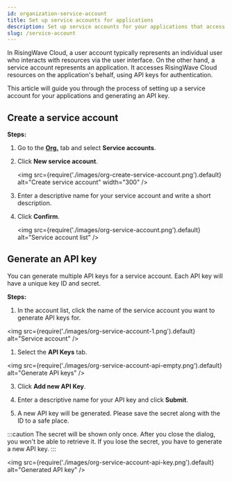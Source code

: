 ```yaml
---
id: organization-service-account
title: Set up service accounts for applications
description: Set up service accounts for your applications that access RisingWave Cloud using API keys.
slug: /service-account
---
```


In RisingWave Cloud, a user account typically represents an individual user who interacts with resources via the user interface. On the other hand, a service account represents an application. It accesses RisingWave Cloud resources on the application's behalf, using API keys for authentication.

This article will guide you through the process of setting up a service account for your applications and generating an API key.

## Create a service account

**Steps:**

1. Go to the [**Org.**](https://cloud.risingwave.com/organization/) tab and select **Service accounts**.

2. Click **New service account**.

   <img
   src={require('./images/org-create-service-account.png').default}
   alt="Create service account"
   width="300"
   />

3. Enter a descriptive name for your service account and write a short description.
  
4. Click **Confirm**. 

   <img
   src={require('./images/org-service-account.png').default}
   alt="Service account list"
   />

## Generate an API key

You can generate multiple API keys for a service account. Each API key will have a unique key ID and secret.

**Steps:**

1. In the account list, click the name of the service account you want to generate API keys for.

  <img
  src={require('./images/org-service-account-1.png').default}
  alt="Service account"
  />

1. Select the **API Keys** tab.

  <img
  src={require('./images/org-service-account-api-empty.png').default}
  alt="Generate API keys"
  />

3. Click **Add new API Key**.

4. Enter a descriptive name for your API key and click **Submit**.

5. A new API key will be generated. Please save the secret along with the ID to a safe place.

  :::caution
  The secret will be shown only once. After you close the dialog, you won't be able to retrieve it. If you lose the secret, you have to generate a new API key.
  :::

  <img
  src={require('./images/org-service-account-api-key.png').default}
  alt="Generated API key"
  />
